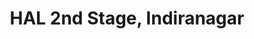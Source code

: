 ---
title: HAL 2nd Stage, Indiranagar
url: /hal-2nd-stage-indiranagar/
latitude: 12.968
longitude: 77.636
---